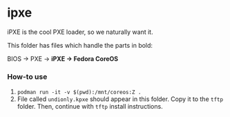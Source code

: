 # ipxe

iPXE is the cool PXE loader, so we naturally want it.

This folder has files which handle the parts in bold:

BIOS -> PXE -> **iPXE -> Fedora CoreOS**

### How-to use

1. `podman run -it -v $(pwd):/mnt/coreos:Z .`
2. File called `undionly.kpxe` should appear in this folder. Copy it to the `tftp` folder. Then, continue with `tftp` install instructions.